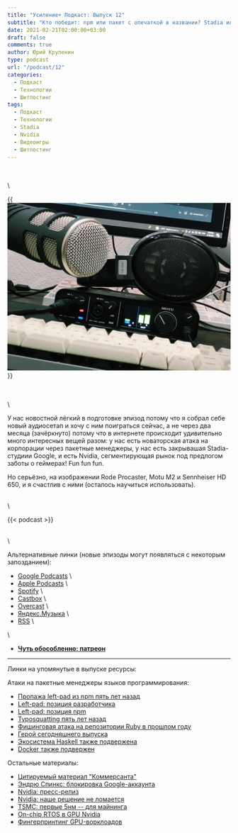 ```yaml
---
title: "Усиление+ Подкаст: Выпуск 12"
subtitle: "Кто победит: npm или пакет с опечаткой в названии? Stadia или Terraria? Nvidia или геймеры? А? А? Заныл? Заныл, падло?"
date: 2021-02-21T02:00:00+03:00
draft: false
comments: true
author: Юрий Крупенин
type: podcast
url: "/podcast/12"
categories:
  - Подкаст
  - Технологии
  - Шитпостинг
tags:
  - Подкаст
  - Технологии
  - Stadia
  - Nvidia
  - Видеоигры
  - Шитпостинг
---
```


\
\
\

{{<img src="images/photo.jpg">}}

\
\
\

У нас новостной лёгкий в подготовке эпизод потому что я собрал себе новый аудиосетап и хочу с ним поиграться сейчас, а не через два месяца (зачёркнуто) потому что в интернете происходит удивительно много интересных вещей разом: у нас есть новаторская атака на корпорации через пакетные менеджеры, у нас есть закрывашая Stadia-студиии Google, и есть Nvidia, сегментирующая рынок под предлогом заботы о геймерах! Fun fun fun.

Но серьёзно, на изображении Rode Procaster, Motu M2 и Sennheiser HD 650, и я счастлив с ними (осталось научиться использовать).

\
\


{{< podcast >}}


\
\

Альтернативные линки (новые эпизоды могут появляться с некоторым запозданием):

* [Google Podcasts](https://podcasts.google.com/?feed=aHR0cDovL2ZlZWRzLnNvdW5kY2xvdWQuY29tL3VzZXJzL3NvdW5kY2xvdWQ6dXNlcnM6MjM0MzMyOTQvc291bmRzLnJzcw) \
* [Apple Podcasts](https://podcasts.apple.com/ru/podcast/%D1%83%D1%81%D0%B8%D0%BB%D0%B5%D0%BD%D0%B8%D0%B5-%D0%BF%D0%BE%D0%B4%D0%BA%D0%B0%D1%81%D1%82/id1487512789) \
* [Spotify](https://open.spotify.com/show/4dQbxnwJjsz4z9UdCVJR6H) \
* [Castbox](https://castbox.fm/channel/%D0%A3%D1%81%D0%B8%D0%BB%D0%B5%D0%BD%D0%B8%D0%B5%2B-%D0%9F%D0%BE%D0%B4%D0%BA%D0%B0%D1%81%D1%82-id2462850) \
* [Overcast](https://overcast.fm/itunes1487512789) \
* [Яндекс.Музыка](https://music.yandex.ru/album/9244822) \
* [RSS](https://anchor.fm/s/1079e220/podcast/rss) \

\

* [<b>Чуть обособленно: патреон</b>](https://patreon.com/usilenie)


---

Линки на упомянутые в выпуске ресурсы:

Атаки на пакетные менеджеры языков программирования:

* [Пропажа left-pad из npm пять лет назад](https://www.theregister.com/2016/03/23/npm_left_pad_chaos/)
* [Left-pad: позиция разработчика](https://kodfabrik.com/journal/i-ve-just-liberated-my-modules)
* [Left-pad: позиция npm](https://blog.npmjs.org/post/141577284765/kik-left-pad-and-npm)
* [Typosquatting пять лет назад](https://incolumitas.com/2016/06/08/typosquatting-package-managers/)
* [Фишинговая атака на репозитории Ruby в прошлом году](https://arstechnica.com/information-technology/2020/04/725-bitcoin-stealing-apps-snuck-into-ruby-repository/)
* [Герой сегодняшнего выпуска](https://medium.com/@alex.birsan/dependency-confusion-4a5d60fec610)
* [Экосистема Haskell также подвержена](https://frasertweedale.github.io/blog-fp/posts/2021-02-12-haskell-dependency-confusion.html)
* [Docker также подвержен](https://twitter.com/vladimir_metnew/status/1359887996661694464)

Остальные материалы:

* [Цитируемый материал "Коммерсанта"](https://www.kommersant.ru/doc/4692079)
* [Эндрю Спинкс: блокировка Google-аккаунта](https://twitter.com/Demilogic/status/1358661840402845696?s=20)
* [Nvidia: пресс-релиз](https://blogs.nvidia.com/blog/2021/02/18/geforce-cmp/)
* [Nvidia: наше решение не ломается](https://www.pcgamer.com/nvidia-ethereum-mining-limiter-cannot-be-hacked/)
* [TSMC: первые 5нм -- для майнинга](https://wccftech.com/tsmc-producing-5nm-asics-for-both-bitmain-and-canaan-in-2020/)
* [On-chip RTOS в GPU Nvidia](https://hal.archives-ouvertes.fr/hal-00853849/document)
* [Фингерпринтинг GPU-ворклоадов](https://sc19.supercomputing.org/proceedings/src_poster/poster_files/spostg129s2-file2.pdf)